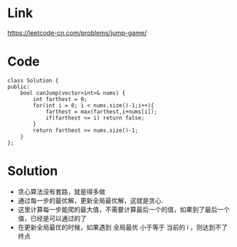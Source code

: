 # Link
  https://leetcode-cn.com/problems/jump-game/
# Code 
    class Solution {
    public:
        bool canJump(vector<int>& nums) {
            int farthest = 0;
            for(int i = 0; i < nums.size()-1;i++){
                farthest = max(farthest,i+nums[i]);
                if(farthest <= i) return false;
            }
            return farthest >= nums.size()-1; 
        }
    };
# Solution
  * 贪心算法没有套路，就是得多做
  * 通过每一步的最优解，更新全局最优解，这就是贪心.
  * 这里计算每一步能爬的最大值，不需要计算最后一个的值，如果到了最后一个值，已经是可以通过的了
  * 在更新全局最优的时候，如果遇到 全局最优 小于等于 当前的 i ，则达到不了终点
